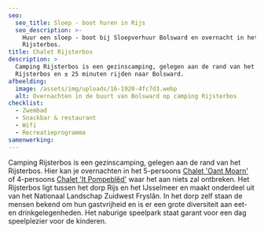 ```yaml
---
seo:
  seo_title: Sloep - boot huren in Rijs
  seo_description: >-
    Huur een sloep - boot bij Sloepverhuur Bolsward en overnacht in het
    Rijsterbos.
title: Chalet Rijsterbos
description: >
  Camping Rijsterbos is een gezinscamping, gelegen aan de rand van het
  Rijsterbos en ± 25 minuten rijden naar Bolsward.
afbeelding:
  image: /assets/img/uploads/16-1920-4fc7d3.webp
  alt: Overnachten in de buurt van Bolsward op camping Rijsterbos
checklist:
  - Zwembad
  - Snackbar & restaurant
  - Wifi
  - Recreatieprogramma
samenwerking:
---
```


Camping Rijsterbos is een gezinscamping, gelegen aan de rand van het Rijsterbos. Hier kan je overnachten in het 5-persoons&nbsp;<a target="_blank" rel="noopener" href="https://chaletsinfriesland.nl/chalets/oantmoarn">Chalet 'Oant Moarn'</a> of 4-persoons <a target="_blank" rel="noopener" href="https://chaletsinfriesland.nl/chalets/itpompebled">Chalet 'It Pompebl&ecirc;d'</a>&nbsp;waar het aan niets zal ontbreken. Het Rijsterbos ligt tussen het dorp Rijs en het IJsselmeer en maakt onderdeel uit van het Nationaal Landschap Zuidwest Frysl&acirc;n. In het dorp zelf staan de mensen bekend om hun gastvrijheid en is er een grote diversiteit aan eet- en drinkgelegenheden. Het naburige speelpark staat garant voor een dag speelplezier voor de kinderen.
